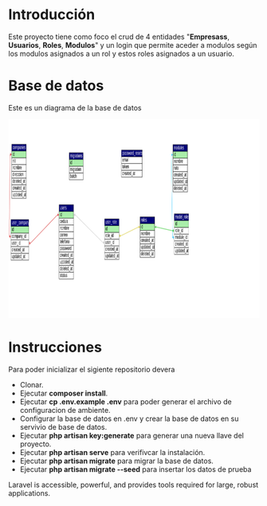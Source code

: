 # Introducción
Este proyecto tiene como foco el crud de 4 entidades "**Empresass**, **Usuarios**, **Roles**, **Modulos**" y un login que permite aceder a modulos según los modulos asignados a un rol y estos roles asignados a un usuario.

# Base de datos
Este es un diagrama de la base de datos

<p align="center">
	<img src="./public/img/bd_model.svg" alt="model" style="height: 400px">
</p>

# Instrucciones

Para poder inicializar el sigiente repositorio devera

- Clonar.
- Ejecutar **composer install**.
- Ejecutar **cp .env.example .env** para poder generar el archivo de configuracion de ambiente.
- Configurar la base de datos en .env y crear la base de datos en su servivio de base de datos.
- Ejecutar **php artisan key:generate** para generar una nueva llave del proyecto.
- Ejecutar **php artisan serve** para verifivcar la instalación.
- Ejecutar **php artisan migrate** para migrar la base de datos.
- Ejecutar **php artisan migrate --seed** para insertar los datos de prueba

Laravel is accessible, powerful, and provides tools required for large, robust applications.